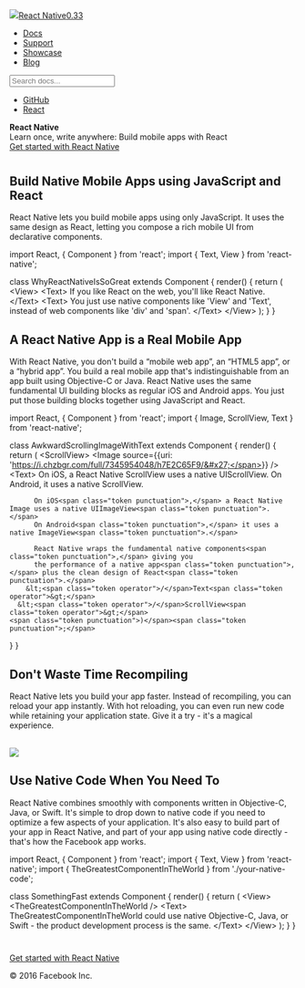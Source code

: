 <!DOCTYPE html>
<html><head>
<meta charset="utf-8">
<meta http-equiv="X-UA-Compatible" content="IE=edge,chrome=1">
<title>React Native | A framework for building native apps using React</title>
<meta name="viewport" content="width=device-width">
<meta property="og:title" content="React Native | A framework for building native apps using React">
<meta property="og:type" content="website">
<meta property="og:url" content="http://facebook.github.io/react-native/index.html">
<meta property="og:image" content="http://facebook.github.io/react-native/img/opengraph.png?2">
<meta property="og:description" content="A framework for building native apps using React"><base href="/react-native/">
<link rel="stylesheet" href="https://cdn.jsdelivr.net/docsearch.js/1/docsearch.min.css">
<link rel="shortcut icon" href="img/favicon.png?2">
<link rel="stylesheet" href="css/react-native.css">
<script type="text/javascript" src="//use.typekit.net/vqa1hcx.js"></script>
<script type="text/javascript">try{Typekit.load();}catch(e){}</script>
</head>
<body>
<div class="container">
<div class="nav-main"><div class="wrap"><a class="nav-home" href=""><img src="img/header_logo.png">React Native</a><a class="nav-version" href="/react-native/versions.html">0.33</a><div class="nav-site-wrapper"><ul class="nav-site nav-site-internal"><li><a href="docs/getting-started.html" class="" data-target=".nav-docs">Docs</a></li><li><a href="support.html" class="">Support</a></li><li><a href="showcase.html" class="">Showcase</a></li><li><a href="blog/" class="">Blog</a></li></ul><div class="algolia-search-wrapper"><input id="algolia-doc-search" tabindex="0" type="text" placeholder="Search docs..."></div><ul class="nav-site nav-site-external"><li><a href="https://github.com/facebook/react-native" class="">GitHub</a></li><li><a href="http://facebook.github.io/react" class="">React</a></li></ul></div></div></div><div class="hero"><div class="wrap"><div class="text"><strong>React Native</strong></div><div class="minitext">Learn once, write anywhere: Build mobile apps with React</div></div><div class="buttons-unit"><a href="docs/getting-started.html#content" class="button">Get started with React Native</a></div></div><section class="content wrap"><div style="margin:40px auto;max-width:800px;"><h2>Build Native Mobile Apps using JavaScript and React</h2><p>React Native lets you build mobile apps using only JavaScript. It uses the same design as React, letting you compose a rich mobile UI from declarative components.</p><div class="prism language-javascript">import React<span class="token punctuation">,</span> <span class="token punctuation">{</span> Component <span class="token punctuation">}</span> from <span class="token string">&#x27;react&#x27;</span><span class="token punctuation">;</span>
import <span class="token punctuation">{</span> Text<span class="token punctuation">,</span> View <span class="token punctuation">}</span> from <span class="token string">&#x27;react-native&#x27;</span><span class="token punctuation">;</span>

class <span class="token class-name">WhyReactNativeIsSoGreat</span> extends <span class="token class-name">Component</span> <span class="token punctuation">{</span>
  <span class="token function">render<span class="token punctuation">(</span></span><span class="token punctuation">)</span> <span class="token punctuation">{</span>
    <span class="token keyword">return</span> <span class="token punctuation">(</span>
      &lt;View<span class="token operator">&gt;</span>
        &lt;Text<span class="token operator">&gt;</span>
          If you like React on the web<span class="token punctuation">,</span> you&#x27;ll like React Native<span class="token punctuation">.</span>
        &lt;<span class="token operator">/</span>Text<span class="token operator">&gt;</span>
        &lt;Text<span class="token operator">&gt;</span>
          You just use native components like <span class="token string">&#x27;View&#x27;</span> and <span class="token string">&#x27;Text&#x27;</span><span class="token punctuation">,</span>
          instead of web components like <span class="token string">&#x27;div&#x27;</span> and <span class="token string">&#x27;span&#x27;</span><span class="token punctuation">.</span>
        &lt;<span class="token operator">/</span>Text<span class="token operator">&gt;</span>
      &lt;<span class="token operator">/</span>View<span class="token operator">&gt;</span>
    <span class="token punctuation">)</span><span class="token punctuation">;</span>
  <span class="token punctuation">}</span>
<span class="token punctuation">}</span></div><h2>A React Native App is a Real Mobile App</h2><p>With React Native, you don&#x27;t build a “mobile web app”, an “HTML5 app”, or a “hybrid app”. You build a real mobile app that&#x27;s indistinguishable from an app built using Objective-C or Java. React Native uses the same fundamental UI building blocks as regular iOS and Android apps. You just put those building blocks together using JavaScript and React.</p><div class="prism language-javascript">import React<span class="token punctuation">,</span> <span class="token punctuation">{</span> Component <span class="token punctuation">}</span> from <span class="token string">&#x27;react&#x27;</span><span class="token punctuation">;</span>
import <span class="token punctuation">{</span> Image<span class="token punctuation">,</span> ScrollView<span class="token punctuation">,</span> Text <span class="token punctuation">}</span> from <span class="token string">&#x27;react-native&#x27;</span><span class="token punctuation">;</span>

class <span class="token class-name">AwkwardScrollingImageWithText</span> extends <span class="token class-name">Component</span> <span class="token punctuation">{</span>
  <span class="token function">render<span class="token punctuation">(</span></span><span class="token punctuation">)</span> <span class="token punctuation">{</span>
    <span class="token keyword">return</span> <span class="token punctuation">(</span>
      &lt;ScrollView<span class="token operator">&gt;</span>
        &lt;Image source<span class="token operator">=</span><span class="token punctuation">{</span><span class="token punctuation">{</span>uri<span class="token punctuation">:</span> <span class="token string">&#x27;https://i.chzbgr.com/full/7345954048/h7E2C65F9/&#x27;</span><span class="token punctuation">}</span><span class="token punctuation">}</span> <span class="token operator">/</span><span class="token operator">&gt;</span>
        &lt;Text<span class="token operator">&gt;</span>
          On iOS<span class="token punctuation">,</span> a React Native ScrollView uses a native UIScrollView<span class="token punctuation">.</span>
          On Android<span class="token punctuation">,</span> it uses a native ScrollView<span class="token punctuation">.</span>

          On iOS<span class="token punctuation">,</span> a React Native Image uses a native UIImageView<span class="token punctuation">.</span>
          On Android<span class="token punctuation">,</span> it uses a native ImageView<span class="token punctuation">.</span>

          React Native wraps the fundamental native components<span class="token punctuation">,</span> giving you
          the performance of a native app<span class="token punctuation">,</span> plus the clean design of React<span class="token punctuation">.</span>
        &lt;<span class="token operator">/</span>Text<span class="token operator">&gt;</span>
      &lt;<span class="token operator">/</span>ScrollView<span class="token operator">&gt;</span>
    <span class="token punctuation">)</span><span class="token punctuation">;</span>
  <span class="token punctuation">}</span>
<span class="token punctuation">}</span></div><h2>Don&#x27;t Waste Time Recompiling</h2><p>React Native lets you build your app faster. Instead of recompiling, you can reload your app instantly. With hot reloading, you can even run new code while retaining your application state. Give it a try - it&#x27;s a magical experience.</p><br><img src="https://media.giphy.com/media/13WZniThXy0hSE/giphy.gif"><h2>Use Native Code When You Need To</h2><p>React Native combines smoothly with components written in Objective-C, Java, or Swift. It&#x27;s simple to drop down to native code if you need to optimize a few aspects of your application. It&#x27;s also easy to build part of your app in React Native, and part of your app using native code directly - that&#x27;s how the Facebook app works.</p><div class="prism language-javascript">import React<span class="token punctuation">,</span> <span class="token punctuation">{</span> Component <span class="token punctuation">}</span> from <span class="token string">&#x27;react&#x27;</span><span class="token punctuation">;</span>
import <span class="token punctuation">{</span> Text<span class="token punctuation">,</span> View <span class="token punctuation">}</span> from <span class="token string">&#x27;react-native&#x27;</span><span class="token punctuation">;</span>
import <span class="token punctuation">{</span> TheGreatestComponentInTheWorld <span class="token punctuation">}</span> from <span class="token string">&#x27;./your-native-code&#x27;</span><span class="token punctuation">;</span>

class <span class="token class-name">SomethingFast</span> extends <span class="token class-name">Component</span> <span class="token punctuation">{</span>
  <span class="token function">render<span class="token punctuation">(</span></span><span class="token punctuation">)</span> <span class="token punctuation">{</span>
    <span class="token keyword">return</span> <span class="token punctuation">(</span>
      &lt;View<span class="token operator">&gt;</span>
        &lt;TheGreatestComponentInTheWorld <span class="token operator">/</span><span class="token operator">&gt;</span>
        &lt;Text<span class="token operator">&gt;</span>
          TheGreatestComponentInTheWorld could use native Objective<span class="token operator">-</span>C<span class="token punctuation">,</span>
          Java<span class="token punctuation">,</span> or Swift <span class="token operator">-</span> the product development process is the same<span class="token punctuation">.</span>
        &lt;<span class="token operator">/</span>Text<span class="token operator">&gt;</span>
      &lt;<span class="token operator">/</span>View<span class="token operator">&gt;</span>
    <span class="token punctuation">)</span><span class="token punctuation">;</span>
  <span class="token punctuation">}</span>
<span class="token punctuation">}</span></div></div><section class="home-bottom-section"><div class="buttons-unit"><a href="docs/getting-started.html#content" class="button">Get started with React Native</a></div></section></section>

<footer class="wrap">
<div class="center">© 2016 Facebook Inc.</div>
</footer>
</div>
<div id="fb-root"></div>
<script type="text/javascript" src="https://cdn.jsdelivr.net/docsearch.js/1/docsearch.min.js"></script>
<script>
            
        (function(i,s,o,g,r,a,m){i['GoogleAnalyticsObject']=r;i[r]=i[r]||function(){
        (i[r].q=i[r].q||[]).push(arguments)},i[r].l=1*new Date();a=s.createElement(o),
        m=s.getElementsByTagName(o)[0];a.async=1;a.src=g;m.parentNode.insertBefore(a,m)
        })(window,document,'script','https://www.google-analytics.com/analytics.js','ga');

        ga('create', 'UA-86267577-1', 'react-native.webgeeker.xyz');
        ga('send', 'pageview');

            !function(d,s,id){var js,fjs=d.getElementsByTagName(s)[0];if(!d.getElementById(id)
            ){js=d.createElement(s);js.id=id;js.src="https://platform.twitter.com/widgets.js";
            fjs.parentNode.insertBefore(js,fjs);}}(document,"script","twitter-wjs");

            docsearch({
              apiKey: '2c98749b4a1e588efec53b2acec13025',
              indexName: 'react-native-versions',
              inputSelector: '#algolia-doc-search',
              algoliaOptions: { facetFilters: [ "tags:0.33" ], hitsPerPage: 5 }
            });
          </script>
          <script src="js/scripts.js"></script>
</body>
</html>

